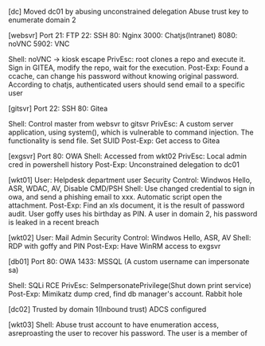 [dc]
Moved dc01 by abusing unconstrained delegation
Abuse trust key to enumerate domain 2


[websvr]
Port
21: FTP
22: SSH
80: Nginx
3000: Chatjs(Intranet)
8080: noVNC
5902: VNC

Shell: noVNC -> kiosk escape
PrivEsc: root clones a repo and execute it. Sign in GITEA, modify the repo, wait for the execution.
Post-Exp: Found a ccache, can change his password without knowing original password.
According to chatjs, authenticated users should send email to a specific user

[gitsvr]
Port
22: SSH
80: Gitea

Shell: Control master from websvr to gitsvr
PrivEsc: A custom server application, using system(), which is vulnerable to command injection. The functionality is send file. Set SUID
Post-Exp: Get access to Gitea

[exgsvr]
Port
80: OWA
Shell: Accessed from wkt02
PrivEsc: Local admin cred in powershell history
Post-Exp: Unconstrained delegation to dc01




[wkt01] User: Helpdesk department user
Security Control: Windwos Hello, ASR, WDAC, AV, Disable CMD/PSH
Shell: Use changed credential to sign in owa, and send a phishing email to xxx. Automatic script open the attachment.
Post-Exp: Find an xls document, it is the result of password audit. User goffy uses his birthday as PIN. A user in domain 2, his password is leaked in a recent breach 


[wkt02] User: Mail Admin
Security Control: Windwos Hello, ASR, AV
Shell: RDP with goffy and PIN
Post-Exp: Have WinRM access to exgsvr



[db01]
Port
80: OWA
1433: MSSQL (A custom username can impersonate sa)

Shell: SQLi RCE
PrivEsc: SeImpersonatePrivilege(Shut down print service)
Post-Exp: Mimikatz dump cred, find db manager's account. Rabbit hole





[dc02]
Trusted by domain 1(Inbound trust)
ADCS configured




[wkt03]
Shell: Abuse trust account to have enumeration access, asreproasting the user to recover his password. The user is a member of 
